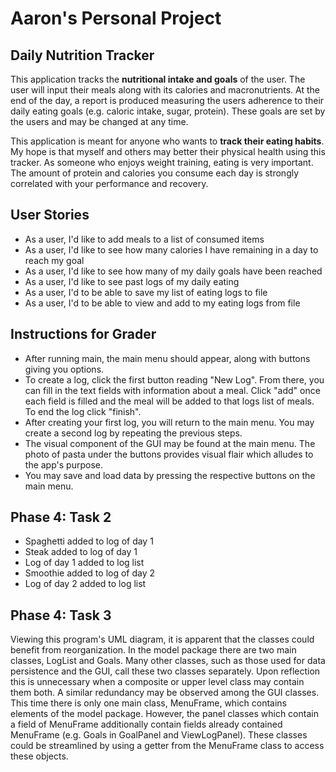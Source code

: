 # Aaron's Personal Project 

## Daily Nutrition Tracker

This application tracks the **nutritional intake and goals** of the user. The 
user will input their meals along with its calories and macronutrients. At 
the end of the day, a report is produced measuring the users adherence to their 
daily eating goals (e.g. caloric intake, sugar, protein). These goals are set by 
the users and may be changed at any time. 

This application is meant for anyone who wants to **track their eating habits**. 
My hope is that myself and others may better their physical health using this 
tracker. As someone who enjoys weight training, eating is very important. The
amount of protein and calories you consume each day is strongly correlated
with your performance and recovery. 

## User Stories
- As a user, I'd like to add meals to a list of consumed items
- As a user, I'd like to see how many calories I have remaining in a day to
  reach my goal
- As a user, I'd like to see how many of my daily goals have been reached
- As a user, I'd like to see past logs of my daily eating
- As a user, I'd to be able to save my list of eating logs to file
- As a user, I'd to be able to view and add to my eating logs from file

## Instructions for Grader
- After running main, the main menu should appear, along with buttons giving 
  you options.
- To create a log, click the first button reading "New Log". From there, you can fill in
  the text fields with information about a meal. Click "add" once each field is filled and the meal 
  will be added to that logs list of meals. To end the log click "finish".
- After creating your first log, you will return to the main menu. You may create a second log by repeating 
  the previous steps.
- The visual component of the GUI may be found at the main menu. The photo of pasta under the buttons provides
  visual flair which alludes to the app's purpose. 
- You may save and load data by pressing the respective buttons on the main menu. 

## Phase 4: Task 2
- Spaghetti added to log of day 1 
- Steak added to log of day 1
- Log of day 1 added to log list
- Smoothie added to log of day 2
- Log of day 2 added to log list

## Phase 4: Task 3
Viewing this program's UML diagram, it is apparent that the classes could benefit from reorganization. In the model package 
there are two main classes, LogList and Goals. Many other classes, such as those used for data persistence and the GUI, 
call these two classes separately. Upon reflection this is unnecessary when a composite or upper level class may contain 
them both. A similar redundancy may be observed among the GUI classes. This time there is only one main class, MenuFrame, 
which contains elements of the model package. However, the panel classes which contain a field of MenuFrame additionally 
contain fields already contained MenuFrame (e.g. Goals in GoalPanel and ViewLogPanel). These classes could be streamlined 
by using a getter from the MenuFrame class to access these objects. 
